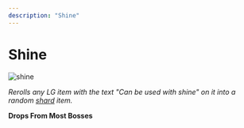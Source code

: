 ```yaml
---
description: "Shine"
---
```


# Shine

![shine](https://vwiki.valorserver.com/api/item/picture/shine)

*Rerolls any LG item with the text "Can be used with shine" on it into a random [shard](https://wiki.valorserver.com/main/docs/items/misc/shards) item.*

**Drops From Most Bosses**
